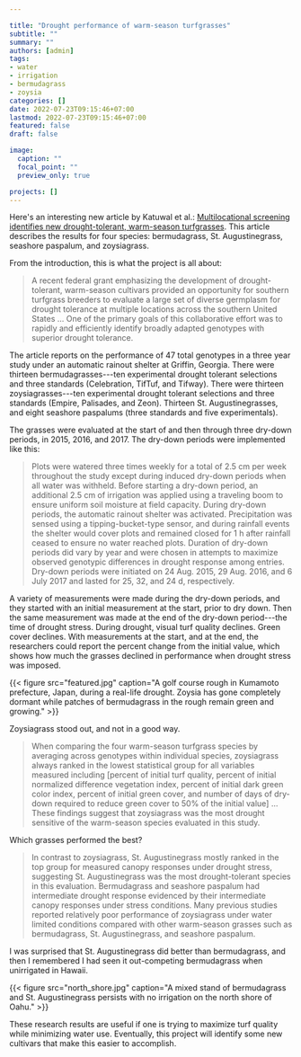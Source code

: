 ```yaml
---

title: "Drought performance of warm-season turfgrasses"
subtitle: ""
summary: ""
authors: [admin]
tags: 
- water
- irrigation
- bermudagrass
- zoysia
categories: []
date: 2022-07-23T09:15:46+07:00
lastmod: 2022-07-23T09:15:46+07:00
featured: false
draft: false

image:
  caption: ""
  focal_point: ""
  preview_only: true

projects: []
---
```


Here's an interesting new article by Katuwal et al.: [Multilocational screening
identifies new drought-tolerant, warm-season turfgrasses](https://doi.org/10.1002/csc2.20726). This article describes the results for four species: bermudagrass, St. Augustinegrass, seashore paspalum, and zoysiagrass.

From the introduction, this is what the project is all about:

> A recent federal grant emphasizing the development of drought-tolerant, warm-season cultivars provided an opportunity for southern turfgrass breeders to evaluate a large set of diverse germplasm for drought tolerance at multiple locations across the southern United States ... One of the primary goals of this collaborative effort was to rapidly and efficiently identify broadly adapted genotypes with superior drought tolerance.

The article reports on the performance of 47 total genotypes in a three year study under an automatic rainout shelter at Griffin, Georgia. There were thirteen bermudagrasses---ten experimental drought tolerant selections and three standards (Celebration, TifTuf, and Tifway). There were thirteen zoysiagrasses---ten experimental drought tolerant selections and three standards (Empire, Palisades, and Zeon). Thirteen St. Augustinegrasses, and eight seashore paspalums (three standards and five experimentals). 

The grasses were evaluated at the start of and then through three dry-down periods, in 2015, 2016, and 2017. The dry-down periods were implemented like this:

> Plots were  watered three times weekly for a total of 2.5 cm per week throughout the study except during induced dry-down periods when all water was withheld. Before starting a dry-down period, an additional 2.5 cm of irrigation was applied using a traveling boom to ensure uniform soil moisture at field capacity. During dry-down periods, the automatic rainout shelter was activated. Precipitation was sensed using a tipping-bucket-type sensor, and during rainfall events the shelter would cover plots and remained closed for 1 h after rainfall ceased to ensure no water reached plots. Duration of dry-down periods did vary by year and were chosen in attempts to maximize observed genotypic differences in drought response among entries. Dry-down periods were initiated on 24 Aug. 2015, 29 Aug. 2016, and 6 July 2017 and lasted for 25, 32, and 24 d, respectively.

A variety of measurements were made during the dry-down periods, and they started with an initial measurement at the start, prior to dry down. Then the same measurement was made at the end of the dry-down period---the time of drought stress. During drought, visual turf quality declines. Green cover declines. With measurements at the start, and at the end, the researchers could report the percent change from the initial value, which shows how much the grasses declined in performance when drought stress was imposed.

{{< figure src="featured.jpg" caption="A golf course rough in Kumamoto prefecture, Japan, during a real-life drought. Zoysia has gone completely dormant while patches of bermudagrass in the rough remain green and growing." >}}

Zoysiagrass stood out, and not in a good way.

> When comparing the four warm-season turfgrass species by averaging across genotypes within individual species, zoysiagrass always ranked in the lowest statistical group for all variables measured including [percent of initial turf quality, percent of initial normalized difference vegetation index, percent of initial dark green color index, percent of initial green cover, and number of days of dry-down required to reduce green cover to 50% of the initial value] ... These findings suggest that zoysiagrass was the most drought sensitive of the warm-season species evaluated in this study.

Which grasses performed the best? 

> In contrast to zoysiagrass, St. Augustinegrass mostly ranked in the top group for measured canopy responses under drought stress, suggesting St. Augustinegrass was the most drought-tolerant species in this evaluation. Bermudagrass and seashore paspalum had intermediate drought response evidenced by their intermediate canopy responses under stress conditions. Many previous studies reported relatively poor performance of zoysiagrass under water limited conditions compared with other warm-season grasses such as bermudagrass, St. Augustinegrass, and seashore paspalum.

I was surprised that St. Augustinegrass did better than bermudagrass, and then I remembered I had seen it out-competing bermudagrass when unirrigated in Hawaii. 

{{< figure src="north_shore.jpg" caption="A mixed stand of bermudagrass and St. Augustinegrass persists with no irrigation on the north shore of Oahu." >}}

These research results are useful if one is trying to maximize turf quality while minimizing water use. Eventually, this project will identify some new cultivars that make this easier to accomplish.



